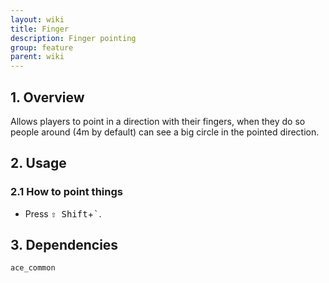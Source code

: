 ```yaml
---
layout: wiki
title: Finger
description: Finger pointing
group: feature
parent: wiki
---
```


## 1. Overview
Allows players to point in a direction with their fingers, when they do so people around (4m by default) can see a big circle in the pointed direction.


## 2. Usage

### 2.1 How to point things
- Press <kbd>⇧&nbsp;Shift</kbd>+<kbd>`</kbd>.


## 3. Dependencies

`ace_common`
